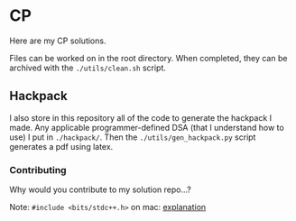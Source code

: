 # CP

Here are my CP solutions.

Files can be worked on in the root directory. When completed, they can be archived with the `./utils/clean.sh` script.

## Hackpack

I also store in this repository all of the code to generate the hackpack I made. Any applicable programmer-defined DSA (that I understand how to use) I put in `./hackpack/`. Then the `./utils/gen_hackpack.py` script generates a pdf using latex.

### Contributing

Why would you contribute to my solution repo...?

Note: `#include <bits/stdc++.h>` on mac: [explanation](https://stackoverflow.com/questions/28994148/how-can-i-include-bits-stdc-in-xcode)
